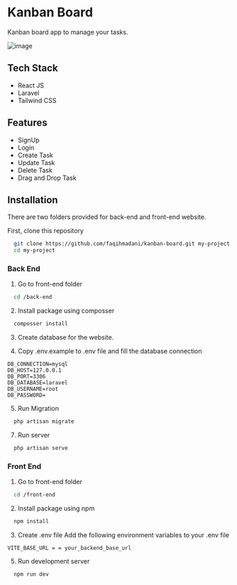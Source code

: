 # Kanban Board

Kanban board app to manage your tasks.

![image](https://github.com/faqihmadani/kanban-board/assets/76164968/6ba8ae18-b37f-46ef-9596-387593e5bcf5)

## Tech Stack

- React JS
- Laravel
- Tailwind CSS

## Features

- SignUp
- Login
- Create Task
- Update Task
- Delete Task
- Drag and Drop Task

## Installation

There are two folders provided for back-end and front-end website.

First, clone this repository 

```bash
  git clone https://github.com/faqihmadani/kanban-board.git my-project
  cd my-project
```

### Back End
1. Go to front-end folder

```bash
  cd /back-end
```

2. Install package using composser

```bash
  composser install
```

3. Create database for the website.

4. Copy .env.example to .env file and fill the database connection 

```env
DB_CONNECTION=mysql
DB_HOST=127.0.0.1
DB_PORT=3306
DB_DATABASE=laravel
DB_USERNAME=root
DB_PASSWORD=
```

5. Run Migration

```bash
  php artisan migrate
```

7. Run server

```bash
  php artisan serve
```

### Front End
1. Go to front-end folder

```bash
  cd /front-end
```

2. Install package using npm

```bash
  npm install
```

3. Create .env file
Add the following environment variables to your .env file

```env
VITE_BASE_URL = = your_backend_base_url
```

5. Run development server
```bash
  npm run dev
```
